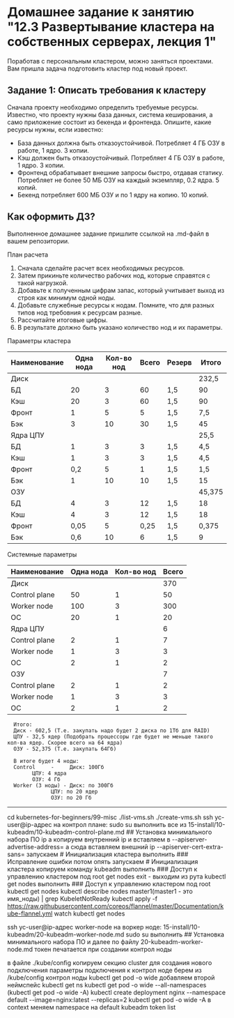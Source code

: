 # Домашнее задание к занятию "12.3 Развертывание кластера на собственных серверах, лекция 1"
Поработав с персональным кластером, можно заняться проектами. Вам пришла задача подготовить кластер под новый проект.

## Задание 1: Описать требования к кластеру
Сначала проекту необходимо определить требуемые ресурсы. Известно, что проекту нужны база данных, система кеширования, а само приложение состоит из бекенда и фронтенда. Опишите, какие ресурсы нужны, если известно:

* База данных должна быть отказоустойчивой. Потребляет 4 ГБ ОЗУ в работе, 1 ядро. 3 копии.
* Кэш должен быть отказоустойчивый. Потребляет 4 ГБ ОЗУ в работе, 1 ядро. 3 копии.
* Фронтенд обрабатывает внешние запросы быстро, отдавая статику. Потребляет не более 50 МБ ОЗУ на каждый экземпляр, 0.2 ядра. 5 копий.
* Бекенд потребляет 600 МБ ОЗУ и по 1 ядру на копию. 10 копий.

## Как оформить ДЗ?

Выполненное домашнее задание пришлите ссылкой на .md-файл в вашем репозитории.

План расчета
1. Сначала сделайте расчет всех необходимых ресурсов.
2. Затем прикиньте количество рабочих нод, которые справятся с такой нагрузкой.
3. Добавьте к полученным цифрам запас, который учитывает выход из строя как минимум одной ноды.
4. Добавьте служебные ресурсы к нодам. Помните, что для разных типов нод требовния к ресурсам разные.
5. Рассчитайте итоговые цифры.
6. В результате должно быть указано количество нод и их параметры.


Параметры кластера

Наименование  |Одна нода|	Кол-во нод|	Всего	|Резерв|	Итого
--|---|---|---|---|--
	Диск | | | | |			232,5
БД|	20|	3|	60	|1,5|	90
Кэш	|20	|3|	60|	1,5	|90
Фронт|	1	|5|	5|	1,5|	7,5
Бэк	|3|	10	|30	|1,5|	45
	Ядра ЦПУ|||||				25,5
БД	|1|	3|	3	|1,5|	4,5
Кэш	|1|	3	|3	|1,5|	4,5
Фронт	|0,2|	5|	1	|1,5|	1,5
Бэк	|1|	10	|10	|1,5|	15
	ОЗУ	|||||			45,375
БД|	4	|3|	12	|1,5|	18
Кэш	|4	|3	|12	|1,5|	18
Фронт	|0,05	|5	|0,25|	1,5	|0,375
Бэк|	0,6|	10|	6	|1,5|	9


Системные параметры

| Наименование  | Одна нода | Кол-во нод | Всего |
|---------------|-----------|------------|-------|
|  Диск             |       |            | 370   |
| Control plane | 50        | 1          | 50    |
| Worker node   | 100       | 3          | 300   |
| ОС            | 20        | 1          | 20    |
| Ядра ЦПУ              |   |            | 6     |
| Control plane | 2         | 1          | 7     |
| Worker node   | 1         | 3          | 3     |
| ОС            | 2         | 1          | 2     |
| ОЗУ              |        |            | 7     |
| Control plane | 2         | 1          | 2     |
| Worker node   | 1         | 3          | 3     |
| ОС            | 2         | 1          | 2     |



```
  Итого:
  Диск - 602,5 (Т.е. закупать надо будет 2 диска по 1Тб для RAID)
  ЦПУ - 32,5 ядер (Подобрать процессоры где будет не меньше такого кол-ва ядер. Скорее всего на 64 ядра)
  ОЗУ - 52,375 (Т.е. закупать 64Гб)

  В итоге будет 4 ноды:
  Control     - 	Диск: 100Гб
  		ЦПУ: 4 ядра
  		ОЗУ: 4 Гб
  Worker (3 ноды) - Диск: по 300Гб
  		      ЦПУ: по 20 ядер
  		      ОЗУ: по 20 Гб
```

---

cd kubernetes-for-beginners/99-misc
./list-vms.sh
./create-vms.sh
ssh yc-user@ip-адрес
на контрол плане:
sudo su
выполнить все из 15-install/10-kubeadm/10-kubeadm-control-plane.md ## Установка минимального набора ПО
ip a
копируем внутренний ip и вставляем в --apiserver-advertise-address=
а сюда вставляем внешний ip --apiserver-cert-extra-sans=
запускаем # Инициализация кластера
выполнить ### Исправление ошибки
потом опять запускаем # Инициализация кластера
копируем команду kubeadm
выполнить ### Доступ к управлению кластером под root
get nodes
exit - выходим из рута
kubectl get nodes
выполнить ### Доступ к управлению кластером под root
kubectl get nodes
kubectl describe nodes master1(master1 - это имя_ноды) | grep KubeletNotReady
kubectl apply -f https://raw.githubusercontent.com/coreos/flannel/master/Documentation/kube-flannel.yml
watch kubectl get nodes


ssh yc-user@ip-адрес worker-node
на воркер ноде:
15-install/10-kubeadm/20-kubeadm-worker-node.md
sudo su
выполнить ## Установка минимального набора ПО
и далее по файлу 20-kubeadm-worker-node.md
токен печатается при создании контрол ноды

в файле ./kube/config копируем секцию cluster для создания нового подключения
параметры подключения к контрол ноде берем из /kube/config контрол ноды
kubectl get pod -o wide
добавляем второй неймспейс
kubectl get ns
kubectl get pod -o wide --all-namespaces (kubectl get pod -o wide -A)
kubectl create deployment nginx --namespace default --image=nginx:latest --replicas=2
kubectl get pod -o wide -A
в context меняем namespace на default
kubeadm token list

